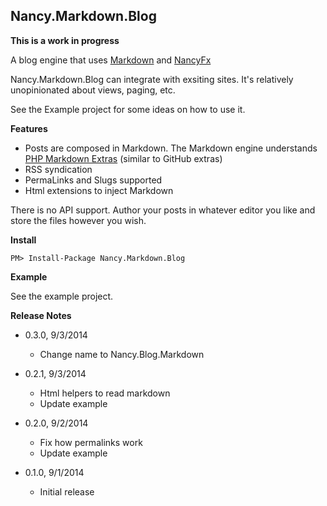 ## Nancy.Markdown.Blog ##

**This is a work in progress**

A blog engine that uses [Markdown](http://daringfireball.net/projects/markdown/syntax) and [NancyFx](http://NancyFx.org)

Nancy.Markdown.Blog can integrate with exsiting sites. It's relatively unopinionated about views, paging, etc.

See the Example project for some ideas on how to use it.

**Features**

- Posts are composed in Markdown. The Markdown engine understands 
  [PHP Markdown Extras](https://michelf.ca/projects/php-markdown/extra/) (similar to GitHub extras)
- RSS syndication
- PermaLinks and Slugs supported
- Html extensions to inject Markdown

There is no API support. Author your posts in whatever editor you like and store the files however you wish.

**Install**

    PM> Install-Package Nancy.Markdown.Blog

**Example**

See the example project.

**Release Notes**

- 0.3.0, 9/3/2014
  + Change name to Nancy.Blog.Markdown

- 0.2.1, 9/3/2014
  + Html helpers to read markdown
  + Update example

- 0.2.0, 9/2/2014
  + Fix how permalinks work
  + Update example

- 0.1.0, 9/1/2014
  + Initial release
